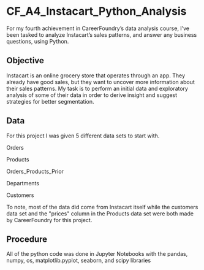# CF_A4_Instacart_Python_Analysis
For my fourth achievement in CareerFoundry’s data analysis course, I’ve been tasked to analyze Instacart’s sales patterns, and answer any business questions, using Python. 
## Objective
Instacart is an online grocery store that operates through an app. They already have good sales, but they want to uncover more information about their sales patterns. My task is to perform an initial data and exploratory analysis of some of their data in order to derive insight and suggest strategies for better segmentation.
## Data
For this project I was given 5 different data sets to start with.

Orders

Products

Orders_Products_Prior

Departments

Customers

To note, most of the data did come from Instacart itself while the customers data set and the "prices" column in the Products data set were both made by CareerFoundry for this project.
## Procedure
All of the python code was done in Jupyter Notebooks with the pandas, numpy, os, matplotlib.pyplot, seaborn, and scipy libraries
